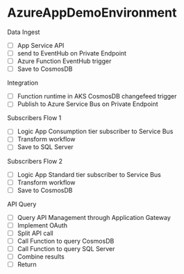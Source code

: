 # AzureAppDemoEnvironment

Data Ingest

- [ ] App Service API
- [ ] send to EventHub on Private Endpoint
- [ ] Azure Function EventHub trigger
- [ ] Save to CosmosDB

Integration

- [ ] Function runtime in AKS CosmosDB changefeed trigger
- [ ] Publish to Azure Service Bus on Private Endpoint

Subscribers Flow 1

- [ ] Logic App Consumption tier subscriber to Service Bus
- [ ] Transform workflow
- [ ] Save to SQL Server

Subscribers Flow 2

- [ ] Logic App Standard tier subscriber to Service Bus
- [ ] Transform workflow
- [ ] Save to CosmosDB

API Query

- [ ] Query API Management through Application Gateway
- [ ] Implement OAuth
- [ ] Split API call
- [ ] Call Function to query CosmosDB
- [ ] Call Function to query SQL Server
- [ ] Combine results
- [ ] Return